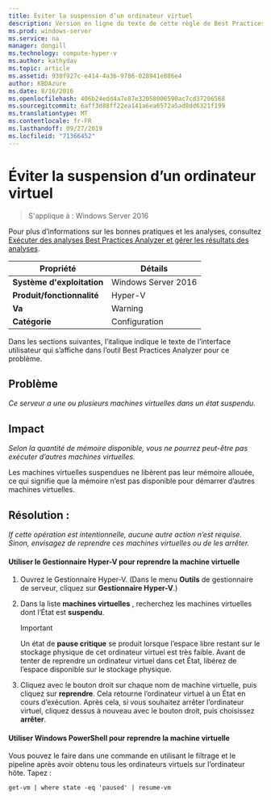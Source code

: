 ```yaml
---
title: Éviter la suspension d’un ordinateur virtuel
description: Version en ligne du texte de cette règle de Best Practices Analyzer.
ms.prod: windows-server
ms.service: na
manager: dongill
ms.technology: compute-hyper-v
ms.author: kathydav
ms.topic: article
ms.assetid: 930f927c-e414-4a36-9786-028941e886e4
author: KBDAzure
ms.date: 8/16/2016
ms.openlocfilehash: 406b24edd4a7e87e32058006590ac7cd37206568
ms.sourcegitcommit: 6aff3d88ff22ea141a6ea6572a5ad8dd6321f199
ms.translationtype: MT
ms.contentlocale: fr-FR
ms.lasthandoff: 09/27/2019
ms.locfileid: "71366452"
---
```

# <a name="avoid-pausing-a-virtual-machine"></a>Éviter la suspension d’un ordinateur virtuel

>S'applique à : Windows Server 2016

Pour plus d’informations sur les bonnes pratiques et les analyses, consultez [Exécuter des analyses Best Practices Analyzer et gérer les résultats des analyses](https://go.microsoft.com/fwlink/p/?LinkID=223177).
  
|Propriété|Détails|  
|-|-|  
|**Système d'exploitation**|Windows Server 2016|  
|**Produit/fonctionnalité**|Hyper-V|  
|**Va**|Warning|  
|**Catégorie**|Configuration|  

Dans les sections suivantes, l’italique indique le texte de l’interface utilisateur qui s’affiche dans l’outil Best Practices Analyzer pour ce problème.

## <a name="issue"></a>Problème  
  
*Ce serveur a une ou plusieurs machines virtuelles dans un état suspendu.*  
  
## <a name="impact"></a>Impact  
  
*Selon la quantité de mémoire disponible, vous ne pourrez peut-être pas exécuter d’autres machines virtuelles.*  
  
Les machines virtuelles suspendues ne libèrent pas leur mémoire allouée, ce qui signifie que la mémoire n’est pas disponible pour démarrer d’autres machines virtuelles.  
  
## <a name="resolution"></a>Résolution :  
  
*If cette opération est intentionnelle, aucune autre action n’est requise. Sinon, envisagez de reprendre ces machines virtuelles ou de les arrêter.*  
  
#### <a name="use-hyper-v-manager-to-resume-the-virtual-machine"></a>Utiliser le Gestionnaire Hyper-V pour reprendre la machine virtuelle  
  
1.  Ouvrez le Gestionnaire Hyper-V. (Dans le menu **Outils** de gestionnaire de serveur, cliquez sur **Gestionnaire Hyper-V**.)  
  
2.  Dans la liste **machines virtuelles** , recherchez les machines virtuelles dont l’État est **suspendu**.  
  
    > [!IMPORTANT]  
    > Un état de **pause critique** se produit lorsque l’espace libre restant sur le stockage physique de cet ordinateur virtuel est très faible. Avant de tenter de reprendre un ordinateur virtuel dans cet État, libérez de l’espace disponible sur le stockage physique.  
  
3.  Cliquez avec le bouton droit sur chaque nom de machine virtuelle, puis cliquez sur **reprendre**. Cela retourne l’ordinateur virtuel à un État en cours d’exécution. Après cela, si vous souhaitez arrêter l’ordinateur virtuel, cliquez dessus à nouveau avec le bouton droit, puis choisissez **arrêter**.  
  
#### <a name="use-windows-powershell-to-resume-the-virtual-machine"></a>Utiliser Windows PowerShell pour reprendre la machine virtuelle  
  
Vous pouvez le faire dans une commande en utilisant le filtrage et le pipeline après avoir obtenu tous les ordinateurs virtuels sur l’ordinateur hôte. Tapez :  
  
```  
get-vm | where state -eq 'paused' | resume-vm  
```  
  


